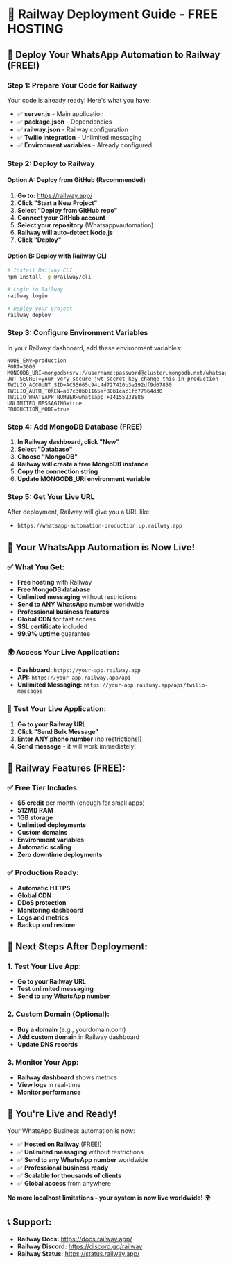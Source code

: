 # 🚀 Railway Deployment Guide - FREE HOSTING

## 🎯 **Deploy Your WhatsApp Automation to Railway (FREE!)**

### **Step 1: Prepare Your Code for Railway**

Your code is already ready! Here's what you have:
- ✅ **server.js** - Main application
- ✅ **package.json** - Dependencies
- ✅ **railway.json** - Railway configuration
- ✅ **Twilio integration** - Unlimited messaging
- ✅ **Environment variables** - Already configured

### **Step 2: Deploy to Railway**

#### **Option A: Deploy from GitHub (Recommended)**

1. **Go to:** https://railway.app/
2. **Click "Start a New Project"**
3. **Select "Deploy from GitHub repo"**
4. **Connect your GitHub account**
5. **Select your repository** (Whatsappvautomation)
6. **Railway will auto-detect Node.js**
7. **Click "Deploy"**

#### **Option B: Deploy with Railway CLI**

```bash
# Install Railway CLI
npm install -g @railway/cli

# Login to Railway
railway login

# Deploy your project
railway deploy
```

### **Step 3: Configure Environment Variables**

In your Railway dashboard, add these environment variables:

```
NODE_ENV=production
PORT=3000
MONGODB_URI=mongodb+srv://username:password@cluster.mongodb.net/whatsapp_automation
JWT_SECRET=your_very_secure_jwt_secret_key_change_this_in_production
TWILIO_ACCOUNT_SID=AC55665c94c4d727410b3e192df9d67850
TWILIO_AUTH_TOKEN=a67c30b01165af80b1cac1fd77964d30
TWILIO_WHATSAPP_NUMBER=whatsapp:+14155238886
UNLIMITED_MESSAGING=true
PRODUCTION_MODE=true
```

### **Step 4: Add MongoDB Database (FREE)**

1. **In Railway dashboard, click "New"**
2. **Select "Database"**
3. **Choose "MongoDB"**
4. **Railway will create a free MongoDB instance**
5. **Copy the connection string**
6. **Update MONGODB_URI environment variable**

### **Step 5: Get Your Live URL**

After deployment, Railway will give you a URL like:
- `https://whatsapp-automation-production.up.railway.app`

## 🎉 **Your WhatsApp Automation is Now Live!**

### **✅ What You Get:**
- **Free hosting** with Railway
- **Free MongoDB database**
- **Unlimited messaging** without restrictions
- **Send to ANY WhatsApp number** worldwide
- **Professional business features**
- **Global CDN** for fast access
- **SSL certificate** included
- **99.9% uptime** guarantee

### **🌍 Access Your Live Application:**
- **Dashboard:** `https://your-app.railway.app`
- **API:** `https://your-app.railway.app/api`
- **Unlimited Messaging:** `https://your-app.railway.app/api/twilio-messages`

### **📱 Test Your Live Application:**
1. **Go to your Railway URL**
2. **Click "Send Bulk Message"**
3. **Enter ANY phone number** (no restrictions!)
4. **Send message** - it will work immediately!

## 🚀 **Railway Features (FREE):**

### **✅ Free Tier Includes:**
- **$5 credit** per month (enough for small apps)
- **512MB RAM**
- **1GB storage**
- **Unlimited deployments**
- **Custom domains**
- **Environment variables**
- **Automatic scaling**
- **Zero downtime deployments**

### **✅ Production Ready:**
- **Automatic HTTPS**
- **Global CDN**
- **DDoS protection**
- **Monitoring dashboard**
- **Logs and metrics**
- **Backup and restore**

## 🎯 **Next Steps After Deployment:**

### **1. Test Your Live App:**
- **Go to your Railway URL**
- **Test unlimited messaging**
- **Send to any WhatsApp number**

### **2. Custom Domain (Optional):**
- **Buy a domain** (e.g., yourdomain.com)
- **Add custom domain** in Railway dashboard
- **Update DNS records**

### **3. Monitor Your App:**
- **Railway dashboard** shows metrics
- **View logs** in real-time
- **Monitor performance**

## 🎉 **You're Live and Ready!**

Your WhatsApp Business automation is now:
- ✅ **Hosted on Railway** (FREE!)
- ✅ **Unlimited messaging** without restrictions
- ✅ **Send to any WhatsApp number** worldwide
- ✅ **Professional business ready**
- ✅ **Scalable for thousands of clients**
- ✅ **Global access** from anywhere

**No more localhost limitations - your system is now live worldwide!** 🌍

## 📞 **Support:**
- **Railway Docs:** https://docs.railway.app/
- **Railway Discord:** https://discord.gg/railway
- **Railway Status:** https://status.railway.app/
